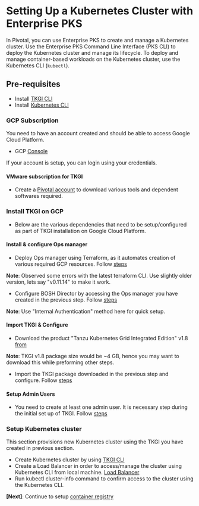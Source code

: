 # Setting Up a Kubernetes Cluster with Enterprise PKS

In Pivotal, you can use Enterprise PKS to create and manage a Kubernetes cluster. Use the Enterprise PKS Command Line Interface \(PKS CLI\) to deploy the Kubernetes cluster and manage its lifecycle. To deploy and manage container-based workloads on the Kubernetes cluster, use the Kubernetes CLI \(`kubectl`\).

## Pre-requisites
* Install [TKGI CLI](https://docs.pivotal.io/tkgi/1-8/installing-cli.html)
* Install [Kubernetes CLI](https://docs.pivotal.io/tkgi/1-8/installing-kubectl-cli.html)


### GCP Subscription
You need to have an account created and should be able to access Google Cloud Platform.

* GCP [Console](https://console.cloud.google.com/)

If your account is setup, you can login using your credentials.

#### VMware subscription for TKGI
* Create a [Pivotal account](https://account.run.pivotal.io/z/uaa/sign-up) to download various tools and dependent softwares required.

### Install TKGI on GCP
* Below are the various dependencies that need to be setup/configured as part of TKGI installation on Google Cloud Platform.

#### Install & configure Ops manager
* Deploy Ops manager using Terraform, as it automates creation of various required GCP resources. Follow [steps](https://docs.pivotal.io/platform/ops-manager/2-8/gcp/prepare-env-terraform.html)<br>

**Note**: Observed some errors with the latest terraform CLI. Use slightly older version, lets say "v0.11.14" to make it work.
* Configure BOSH Director by accessing the Ops manager you have created in the previous step. Follow [steps](https://docs.pivotal.io/platform/ops-manager/2-8/gcp/config-terraform.html)<br>

**Note**: Use "Internal Authentication" method here for quick setup.

#### Import TKGI & Configure
* Download the product "Tanzu Kubernetes Grid Integrated Edition" v1.8 [from](https://network.pivotal.io)<br>

**Note**: TKGI v1.8 package size would be ~4 GB, hence you may want to download this while preforming other steps.
* Import the TKGI package downloaded in the previous step and configure. Follow [steps](https://docs.pivotal.io/tkgi/1-8/installing-gcp.html)
#### Setup Admin Users

* You need to create at least one admin user. It is necessary step during the initial set up of TKGI. Follow [steps](https://docs.pivotal.io/tkgi/1-8/gcp-configure-users.html)

### Setup Kubernetes cluster
This section provisions new Kubernetes cluster using the TKGI you have created in previous section.

* Create Kubernetes cluster by using [TKGI CLI](https://docs.pivotal.io/tkgi/1-8/create-cluster.html)
* Create a Load Balancer in order to access/manage the cluster using Kubernetes CLI from local machine. [Load Balancer](https://docs.pivotal.io/tkgi/1-8/gcp-cluster-load-balancer.html)
* Run kubectl cluster-info command to confirm access to the cluster using the Kubernetes CLI.


**[Next]**: Continue to setup [container registry](Setting%20up%20Google%20Container%20Registry)
